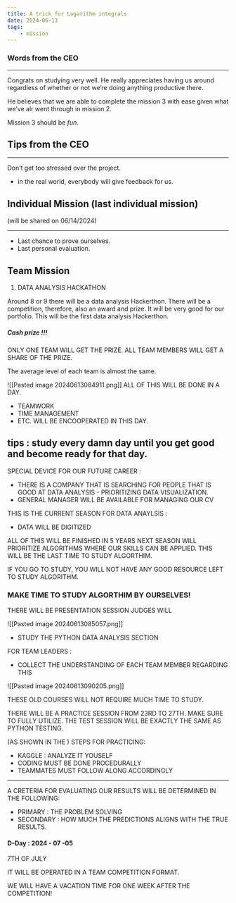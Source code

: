 ```yaml
---
title: A trick for Logarithm integrals
date: 2024-06-13
tags:
    - mission
---
```


### Words from the CEO 
---
Congrats on studying very well. He really appreciates having us around regardless of whether or not we’re doing anything productive there. 

He believes that we are able to complete the mission 3 with ease given what we’ve alr went through in mission 2. 

Mission 3 should be *fun*. 




## Tips from the CEO 
---
Don’t get too stressed over the project. 
- in the real world, everybody will give feedback for us.



## Individual Mission (last individual mission)
(will be shared on 06/14/2024)

---
- Last chance to prove ourselves.
- Last personal evaluation.





## Team Mission 

1. DATA ANALYSIS HACKATHON



Around 8 or 9 there will be a data analysis Hackerthon. There will be a competition, therefore, also an award and prize. It will be very good for our portfolio. This will be the first data analysis Hackerthon. 

##### Cash prize !!!

ONLY ONE TEAM WILL GET THE PRIZE. ALL TEAM MEMBERS WILL GET A SHARE OF THE PRIZE.

The average level of each team is almost the same.



![[Pasted image 20240613084911.png]]
ALL OF THIS WILL BE DONE IN A DAY.
- TEAMWORK 
- TIME MANAGEMENT
- ETC.
WILL BE ENCOOPERATED IN THIS DAY. 

## tips : study every damn day until you get good and become ready for that day. 

SPECIAL DEVICE FOR OUR FUTURE CAREER : 
- THERE IS A COMPANY THAT IS SEARCHING FOR PEOPLE THAT IS GOOD AT DATA ANALYSIS - PRIORITIZING DATA VISUALIZATION.
- GENERAL MANAGER WILL BE AVAILABLE FOR MANAGING OUR CV

THIS IS THE CURRENT SEASON FOR DATA ANAYLSIS : 
* DATA WILL BE DIGITIZED

ALL OF THIS WILL BE FINISHED IN 5 YEARS
NEXT SEASON WILL PRIORITIZE ALGORITHMS WHERE OUR SKILLS CAN BE APPLIED. THIS WILL BE THE LAST TIME TO STUDY ALGORTHIM. 

IF YOU GO TO STUDY, YOU WILL NOT HAVE ANY GOOD RESOURCE LEFT TO STUDY ALGORITHM.

### MAKE TIME TO STUDY ALGORTHIM BY OURSELVES!

THERE WILL BE PRESENTATION SESSION JUDGES WILL 

![[Pasted image 20240613085057.png]]
- STUDY THE PYTHON DATA ANALYSIS SECTION 

FOR TEAM LEADERS :
- COLLECT THE UNDERSTANDING OF EACH TEAM MEMBER REGARDING THIS 

![[Pasted image 20240613090205.png]]

THESE OLD COURSES WILL NOT REQUIRE MUCH TIME TO STUDY.

THERE WILL BE A PRACTICE SESSION FROM 23RD TO 27TH. MAKE SURE TO FULLY UTILIZE. 
THE TEST SESSION WILL BE EXACTLY THE SAME AS PYTHON TESTING. 


(AS SHOWN IN THE )
STEPS FOR PRACTICING: 
- KAGGLE : ANALYZE IT YOUSELF 
- CODING MUST BE DONE PROCEDURALLY
- TEAMMATES MUST FOLLOW ALONG ACCORDINGLY



---

A CRETERIA FOR EVALUATING OUR RESULTS WILL BE DETERMINED IN THE FOLLOWING:
- PRIMARY : THE PROBLEM SOLVING
- SECONDARY : HOW MUCH THE PREDICTIONS ALIGNS WITH THE TRUE RESULTS. 




#### D-Day : 2024 - 07 -05

7TH OF JULY 

IT WILL BE OPERATED IN A TEAM COMPETITION FORMAT.



WE WILL HAVE A VACATION TIME FOR ONE WEEK AFTER THE COMPETITION!